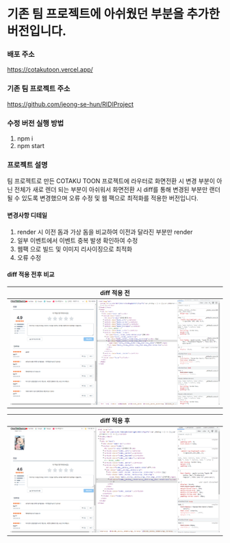 # 기존 팀 프로젝트에 아쉬웠던 부분을 추가한 버전입니다.

### 배포 주소

https://cotakutoon.vercel.app/

### 기존 팀 프로젝트 주소

https://github.com/jeong-se-hun/RIDIProject

### 수정 버전 실행 방법

1. npm i
2. npm start

### 프로젝트 설명

팀 프로젝트로 만든 COTAKU TOON 프로젝트에 라우터로 화면전환 시 변경 부분이 아닌 전체가 새로 렌더 되는 부분이 아쉬워서 화면전환 시 diff를 통해 변경된 부분만 랜더 될 수 있도록 변경했으며 오류 수정 및 웹 팩으로 최적화를 적용한 버전입니다.

#### 변경사항 디테일

1. render 시 이전 돔과 가상 돔을 비교하여 이전과 달라진 부분만 render
2. 일부 이벤트에서 이벤트 중복 발생 확인하여 수정
3. 웹팩 으로 빌드 및 이미지 리사이징으로 최적화
4. 오류 수정

#### diff 적용 전후 비교

|           diff 적용 전           |
| :------------------------------: |
| <img src="./diffImg/diff1.gif"/> |

|           diff 적용 후           |
| :------------------------------: |
| <img src="./diffImg/diff2.gif"/> |
